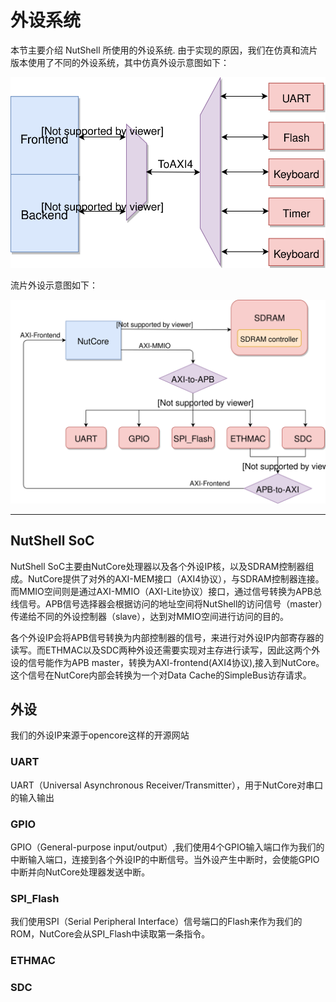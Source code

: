 # 外设系统

本节主要介绍 NutShell 所使用的外设系统. 由于实现的原因，我们在仿真和流片版本使用了不同的外设系统，其中仿真外设示意图如下：

![](mmio.svg)



流片外设示意图如下：

![](peripheral-real.svg)

----
## NutShell SoC

NutShell SoC主要由NutCore处理器以及各个外设IP核，以及SDRAM控制器组成。NutCore提供了对外的AXI-MEM接口（AXI4协议），与SDRAM控制器连接。而MMIO空间则是通过AXI-MMIO（AXI-Lite协议）接口，通过信号转换为APB总线信号。APB信号选择器会根据访问的地址空间将NutShell的访问信号（master）传递给不同的外设控制器（slave），达到对MMIO空间进行访问的目的。  

各个外设IP会将APB信号转换为内部控制器的信号，来进行对外设IP内部寄存器的读写。而ETHMAC以及SDC两种外设还需要实现对主存进行读写，因此这两个外设的信号能作为APB master，转换为AXI-frontend(AXI4协议),接入到NutCore。这个信号在NutCore内部会转换为一个对Data Cache的SimpleBus访存请求。

## 外设
我们的外设IP来源于opencore这样的开源网站

### UART
UART（Universal Asynchronous Receiver/Transmitter），用于NutCore对串口的输入输出
### GPIO
GPIO（General-purpose input/output）,我们使用4个GPIO输入端口作为我们的中断输入端口，连接到各个外设IP的中断信号。当外设产生中断时，会使能GPIO中断并向NutCore处理器发送中断。
### SPI_Flash
我们使用SPI（Serial Peripheral Interface）信号端口的Flash来作为我们的ROM，NutCore会从SPI_Flash中读取第一条指令。
### ETHMAC

### SDC



